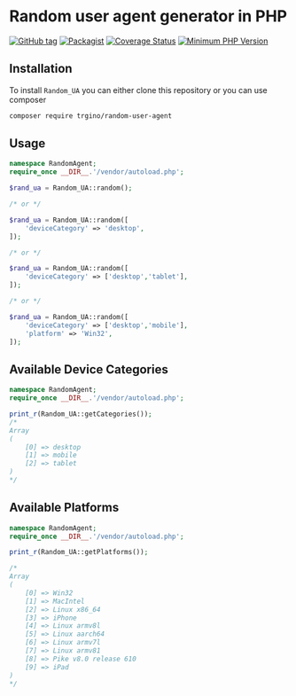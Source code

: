 Random user agent generator in PHP
=============================

[![GitHub tag](https://img.shields.io/github/tag/trgino/random-user-agent.svg?label=latest)](https://packagist.org/packages/trgino/random-user-agent) 
[![Packagist](https://img.shields.io/packagist/dt/trgino/random-user-agent.svg)](https://packagist.org/packages/trgino/random-user-agent)
[![Coverage Status](https://coveralls.io/repos/github/trgino/random-ua/badge.svg?branch=main)](https://coveralls.io/github/trgino/random-ua?branch=main)
[![Minimum PHP Version](http://img.shields.io/badge/php-%3E%3D%207.1-8892BF.svg)](https://php.net/)


Installation
-----

To install `Random_UA` you can either clone this repository or you can use composer

```bash
composer require trgino/random-user-agent
```

Usage
-----
```php
namespace RandomAgent;
require_once __DIR__.'/vendor/autoload.php';

$rand_ua = Random_UA::random();

/* or */

$rand_ua = Random_UA::random([
	'deviceCategory' => 'desktop',
]);

/* or */

$rand_ua = Random_UA::random([
	'deviceCategory' => ['desktop','tablet'],
]);

/* or */

$rand_ua = Random_UA::random([
	'deviceCategory' => ['desktop','mobile'],
	'platform' => 'Win32',
]);

```

Available Device Categories
-----
```php
namespace RandomAgent;
require_once __DIR__.'/vendor/autoload.php';

print_r(Random_UA::getCategories());
/*
Array
(
    [0] => desktop
    [1] => mobile
    [2] => tablet
)
*/
```

Available Platforms
-----
```php
namespace RandomAgent;
require_once __DIR__.'/vendor/autoload.php';

print_r(Random_UA::getPlatforms());

/*
Array
(
    [0] => Win32
    [1] => MacIntel
    [2] => Linux x86_64
    [3] => iPhone
    [4] => Linux armv8l
    [5] => Linux aarch64
    [6] => Linux armv7l
    [7] => Linux armv81
    [8] => Pike v8.0 release 610
    [9] => iPad
)
*/
```
